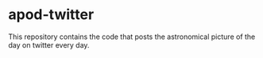 # apod-twitter
This repository contains the code that posts the astronomical picture of the day on twitter every day.
